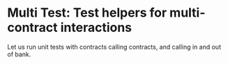 # Multi Test: Test helpers for multi-contract interactions

Let us run unit tests with contracts calling contracts, and calling
in and out of bank.